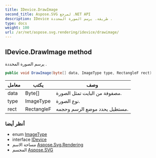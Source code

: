 ```yaml
---
title: IDevice.DrawImage
second_title: Aspose.SVG لمرجع .NET API
description: IDevice طريقة. يرسم الصورة المحددة .
type: docs
weight: 100
url: /ar/net/aspose.svg.rendering/idevice/drawimage/
---
```

## IDevice.DrawImage method

يرسم الصورة المحددة .

```csharp
public void DrawImage(byte[] data, ImageType type, RectangleF rect)
```

| معامل | يكتب | وصف |
| --- | --- | --- |
| data | Byte[] | مصفوفة من البايت تمثل الصورة. |
| type | ImageType | نوع الصورة. |
| rect | RectangleF | مستطيل يحدد موضع الرسم وحجمه. |

### أنظر أيضا

* enum [ImageType](../../imagetype/)
* interface [IDevice](../)
* مساحة الاسم [Aspose.Svg.Rendering](../../idevice/)
* المجسم [Aspose.SVG](../../../)


